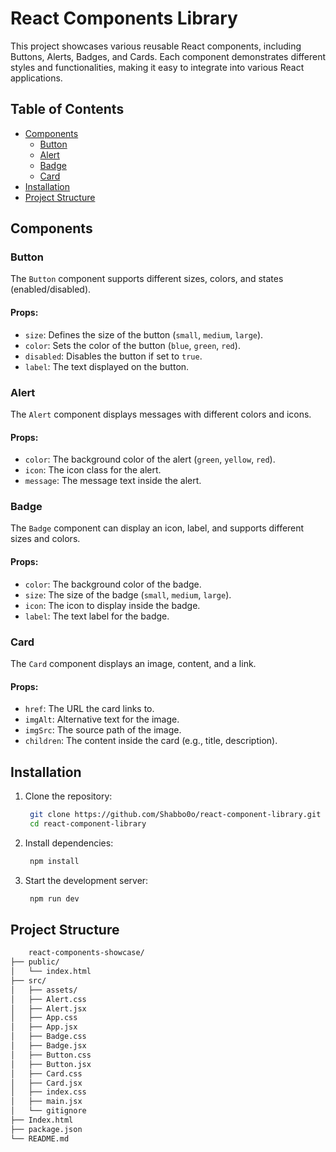 # React Components Library

This project showcases various reusable React components, including Buttons, Alerts, Badges, and Cards. Each component demonstrates different styles and functionalities, making it easy to integrate into various React applications.

## Table of Contents

- [Components](#components)
  - [Button](#button)
  - [Alert](#alert)
  - [Badge](#badge)
  - [Card](#card)
- [Installation](#installation)
- [Project Structure](#project-structure)

## Components

### Button

The `Button` component supports different sizes, colors, and states (enabled/disabled).

#### Props:

- `size`: Defines the size of the button (`small`, `medium`, `large`).
- `color`: Sets the color of the button (`blue`, `green`, `red`).
- `disabled`: Disables the button if set to `true`.
- `label`: The text displayed on the button.

### Alert

The `Alert` component displays messages with different colors and icons.

#### Props:

- `color`: The background color of the alert (`green`, `yellow`, `red`).
- `icon`: The icon class for the alert.
- `message`: The message text inside the alert.

### Badge

The `Badge` component can display an icon, label, and supports different sizes and colors.

#### Props:

- `color`: The background color of the badge.
- `size`: The size of the badge (`small`, `medium`, `large`).
- `icon`: The icon to display inside the badge.
- `label`: The text label for the badge.

### Card

The `Card` component displays an image, content, and a link.

#### Props:

- `href`: The URL the card links to.
- `imgAlt`: Alternative text for the image.
- `imgSrc`: The source path of the image.
- `children`: The content inside the card (e.g., title, description).

## Installation

1. Clone the repository:

   ```bash
    git clone https://github.com/Shabbo0o/react-component-library.git
    cd react-component-library
   ```

2. Install dependencies:

   ```bash
    npm install
   ```

3. Start the development server:
   ```bash
    npm run dev
   ```

## Project Structure

```bash
    react-components-showcase/
├── public/
│   └── index.html
├── src/
│   ├── assets/
│   ├── Alert.css
│   ├── Alert.jsx
│   ├── App.css
│   ├── App.jsx
│   ├── Badge.css
│   ├── Badge.jsx
│   ├── Button.css
│   ├── Button.jsx
│   ├── Card.css
│   ├── Card.jsx
│   ├── index.css
│   ├── main.jsx
│   └── gitignore
├── Index.html
├── package.json
└── README.md

```
